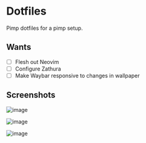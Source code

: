# Dotfiles

Pimp dotfiles for a pimp setup.

## Wants

- [ ] Flesh out Neovim
- [ ] Configure Zathura
- [ ] Make Waybar responsive to changes in wallpaper

## Screenshots

![image](https://github.com/flandalanda/dotfiles/assets/22620763/018ef3b4-bcb8-4c06-9763-541898e17f4d)

![image](https://github.com/flandalanda/dotfiles/assets/22620763/8544b297-7834-4f88-a3ff-c30cb1999252)

![image](https://github.com/flandalanda/dotfiles/assets/22620763/ac60c2b0-c5ae-4098-84bf-f2bb402979dd)


